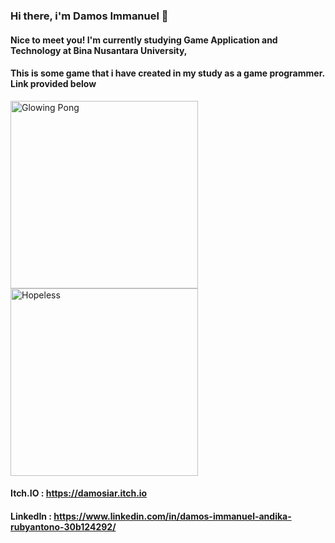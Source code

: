 ### Hi there, i'm Damos Immanuel 👋
<div style="background-image: width="100" alt="Logo Binus" src="https://github.com/DamosIAR/DamosIAR/assets/125948571/c7678abe-be65-415e-8a10-db045439211c">

#### Nice to meet you! I'm currently studying Game Application and Technology at Bina Nusantara University, 


#### This is some game that i have created in my study as a game programmer. Link provided below
<img width="300" alt="Glowing Pong" src="https://github.com/DamosIAR/DamosIAR/assets/125948571/f5c71de9-07ef-414f-ac09-c23dbeb5f2b3"> <img width="300" alt="Hopeless" src="https://github.com/DamosIAR/DamosIAR/assets/125948571/be7ba3b9-7d94-4e6c-ab6a-b6709490f682">


#### Itch.IO : https://damosiar.itch.io
#### LinkedIn : https://www.linkedin.com/in/damos-immanuel-andika-rubyantono-30b124292/

<!--
**DamosIAR/DamosIAR** is a ✨ _special_ ✨ repository because its `README.md` (this file) appears on your GitHub profile.

Here are some ideas to get you started:

- 🔭 I’m currently working on ...
- 🌱 I’m currently learning ...
- 👯 I’m looking to collaborate on ...
- 🤔 I’m looking for help with ...
- 💬 Ask me about ...
- 📫 How to reach me: ...
- 😄 Pronouns: ...
- ⚡ Fun fact: ...
-->
